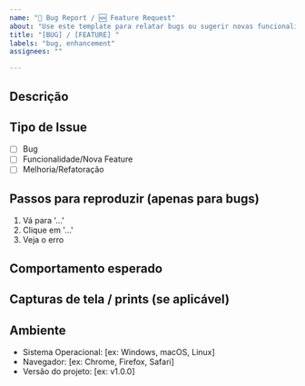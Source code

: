 ```yaml
---
name: "🐛 Bug Report / 🆕 Feature Request"
about: "Use este template para relatar bugs ou sugerir novas funcionalidades"
title: "[BUG] / [FEATURE] "
labels: "bug, enhancement"
assignees: ""

---
```


## Descrição
<!-- Descreva o problema ou a funcionalidade que deseja adicionar. -->

## Tipo de Issue
- [ ] Bug
- [ ] Funcionalidade/Nova Feature
- [ ] Melhoria/Refatoração

## Passos para reproduzir (apenas para bugs)
1. Vá para '...'
2. Clique em '...'
3. Veja o erro

## Comportamento esperado
<!-- O que você esperava que acontecesse? -->

## Capturas de tela / prints (se aplicável)
<!-- Adicione imagens se necessário -->

## Ambiente
- Sistema Operacional: [ex: Windows, macOS, Linux]
- Navegador: [ex: Chrome, Firefox, Safari]
- Versão do projeto: [ex: v1.0.0]

